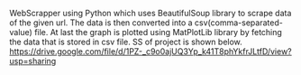 WebScrapper using Python which uses BeautifulSoup library to scrape data of the given url.
The data is then converted into a csv(comma-separated-value) file.
At last the graph is plotted using MatPlotLib library by fetching the data that is stored in csv file.
SS of project is shown below.
https://drive.google.com/file/d/1PZ-_c9o0ajUQ3Yp_k41T8phYkfrJLtfD/view?usp=sharing

